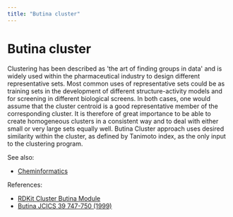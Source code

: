 ```yaml
---
title: "Butina cluster"
---
```

<!-- SUBTITLE: -->

# Butina cluster

Clustering has been described as 'the art of finding groups in data' and is widely used within the pharmaceutical
industry to design different representative sets. Most common uses of representative sets could be as training sets in
the development of different structure-activity models and for screening in different biological screens. In both cases,
one would assume that the cluster centroid is a good representative member of the corresponding cluster. It is therefore
of great importance to be able to create homogeneous clusters in a consistent way and to deal with either small or very
large sets equally well. Butina Cluster approach uses desired similarity within the cluster, as defined by Tanimoto
index, as the only input to the clustering program.

See also:

* [Cheminformatics](../cheminformatics.md)

References:

* [RDKit Cluster Butina Module](https://rdkit.org/docs/source/rdkit.ML.Cluster.Butina.html)
* [Butina JCICS 39 747-750 (1999)](http://www.l4patterns.com/uploads/dbclus-paper.pdf)
